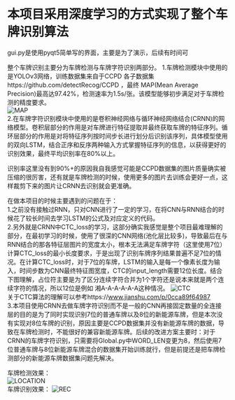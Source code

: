 # 本项目采用深度学习的方式实现了整个车牌识别算法

gui.py是使用pyqt5简单写的界面，主要是为了演示，后续有时间可

整个车牌识别主要分为车牌检测与车牌字符识别两部分。 
1.车牌检测模块中使用的是YOLOv3网络，训练数据集来自于CCPD 各子数据集https://github.com/detectRecog/CCPD ，最终 MAP(Mean Average Precision)最高达97.42%，检测速率为1.5s/张。该模型能够初步满足对于车牌检测的精度要求。  
![MAP](https://github.com/windkiss5/LicenseRec/blob/master/snipaste_20200612_192601.jpg)  
2.在车牌字符识别模块中使用的是卷积神经网络与循环神经网络结合(CRNN)的网络模型。卷积层部分的作用是对车牌进行特征提取并最终获取车牌的特征序列。循环层部分的作用是对将特征序列按时间步长进行划分后识别该序列，具体模型使用的双向LSTM，结合正序和反序两种输入方式掌握特征序列的信息，以获得更好的识别效果，最终平均识别率在80%以上。

识别率这里没有到90%+的原因我自我感觉可能是CCPD数据集的图片质量确实被压缩的很厉害，还有就是车牌检测的时候，使用更多的图片去训练会更好一点，这样裁剪下来的图片让CRNN去识别就会更准确。

在做本项目的时候主要遇到的问题在于：  
1.之前没有接触过RNN，只对CNN进行了一定的学习，在将CNN与RNN结合的时候花了较长时间去学习LSTM的公式及对应定义的代码。  
2.另外就是CRNN中CTC_loss的学习，这部分确实我感觉是整个项目最难理解的部分，在最初学习的时候，使用了很深的CNN网络(池化层比较多)，导致最后在与RNN结合的那各特征层图片的宽度太小，根本无法满足车牌字符（这里使用7位）计算CTC_loss的最小长度要求，于是出现了识别车牌序列结果普遍不足7位的情况。在计算CTC_loss时，对于7位的车牌，LSTM的输入是每一个像素长度为输入，时间步数为CNN最终特征图宽度，CTC的input_length需要12位长度。结合下图理解，占位符主要是为了区分连续字符合并为1个字符还是说本来就是两个连续字符的情况，所以12位是例如 湘A-A-A-A-A-A这种情况。 
![CTC](https://github.com/windkiss5/LicenseRec/blob/master/snipaste_20200612_192524.jpg)  
关于CTC算法的理解可以参考https://www.jianshu.com/p/0cca89f64987  
3.本项目使用CRNN去做车牌字符识别而不是一般的CNN再接固定数量的全连接层的目的是为了同时实现识别7位的普通车牌以及8位的新能源车牌，但是本次没有实现对8位车牌的识别，原因主要是CCPD数据集并没有新能源车牌的数据，导致在车牌检测时，不能很好的兼容新能源车牌。后续的改进方案主要时：对于CRNN的车牌字符识别，只需要将Global.py中WORD_LEN变更为8，然后使用7位普通车牌与8位新能源车牌混合的数据集开始训练就行，但是前提还是把车牌检测部分的新能源车牌数据集问题先解决。  

车牌检测效果：  
![LOCATION](https://github.com/windkiss5/LicenseRec/blob/master/snipaste_20200612_192633.jpg)  
车牌识别效果：
![REC](https://github.com/windkiss5/LicenseRec/blob/master/snipaste_20200612_194036.jpg)  
